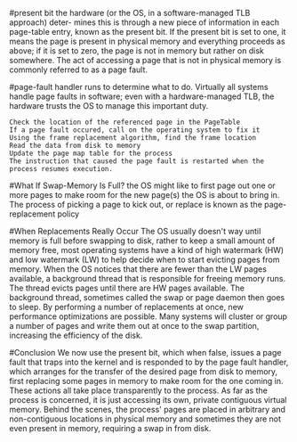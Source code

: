 #present bit
the hardware (or the OS, in a software-managed TLB approach) deter-
mines this is through a new piece of information in each page-table entry,
known as the present bit. If the present bit is set to one, it means the
page is present in physical memory and everything proceeds as above; if
it is set to zero, the page is not in memory but rather on disk somewhere.
The act of accessing a page that is not in physical memory is commonly
referred to as a page fault.


#page-fault handler
runs to determine what to do. Virtually all systems handle page faults in
software; even with a hardware-managed TLB, the hardware trusts the
OS to manage this important duty.


    Check the location of the referenced page in the PageTable
    If a page fault occured, call on the operating system to fix it
    Using the frame replacement algorithm, find the frame location
    Read the data from disk to memory
    Update the page map table for the process
    The instruction that caused the page fault is restarted when the process resumes execution.


#What If Swap-Memory Is Full?
the OS might like to first page out one or more pages to make room
for the new page(s) the OS is about to bring in. The process of picking a
page to kick out, or replace is known as the page-replacement policy

#When Replacements Really Occur
The OS usually doesn't way until memory is full before swapping to disk, rather to keep a small amount of memory free, most operating systems have a kind of high watermark (HW) and low watermark (LW) to help decide when to start evicting pages from memory.
When the OS notices that there are fewer than the LW pages available, a background thread that is responsible for freeing memory runs.
The thread evicts pages until there are HW pages available. The background thread, sometimes called the swap or page daemon then goes to sleep.
By performing a number of replacements at once, new performance optimizations are possible. Many systems will cluster or group a number of pages and write them out at once to the swap partition, increasing the efficiency of the disk.

#Conclusion
We now use the present bit, which when false, issues a page fault that traps into the kernel and is responded to by the page fault handler, which arranges for the transfer of the desired page from disk to memory, first replacing some pages in memory to make room for the one coming in.
These actions all take place transparently to the process. As far as the process is concerned, it is just accessing its own, private contiguous virtual memory.
Behind the scenes, the process' pages are placed in arbitrary and non-contiguous locations in physical memory and sometimes they are not even present in memory, requiring a swap in from disk.
